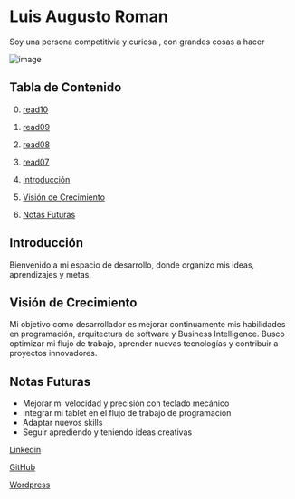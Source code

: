 # **Luis Augusto Roman**
Soy una persona competitivia y curiosa , con grandes cosas a hacer


![image](https://github.com/user-attachments/assets/1f1f16c9-1853-473b-9c3e-91721f332f96)


## Tabla de Contenido
0. [read10](https://github.com/Makubex-Dev18/reading-notes/blob/main/read10.md)
0. [read09](https://github.com/Makubex-Dev18/reading-notes/blob/main/read09.md)
0. [read08](https://github.com/Makubex-Dev18/reading-notes/blob/main/read08.md)
0. [read07](https://github.com/Makubex-Dev18/reading-notes/blob/main/read07.md)

1. [Introducción](#introducción)  
2. [Visión de Crecimiento](#visión-de-crecimiento)  
3. [Notas Futuras](#notas-futuras)  


## Introducción  
Bienvenido a mi espacio de desarrollo, donde organizo mis ideas, aprendizajes y metas.  

## Visión de Crecimiento  
Mi objetivo como desarrollador es mejorar continuamente mis habilidades en programación, arquitectura de software y Business Intelligence. Busco optimizar mi flujo de trabajo, aprender nuevas tecnologías y contribuir a proyectos innovadores.  

## Notas Futuras  
- Mejorar mi velocidad y precisión con teclado mecánico  
- Integrar mi tablet en el flujo de trabajo de programación  
- Adaptar nuevos skills
- Seguir aprediendo y teniendo ideas creativas

[Linkedin](www.linkedin.com/in/luis-roman-huanca)

[GitHub](https://github.com/Makubex-Dev18)

[Wordpress](https://macheloide.wordpress.com/)
